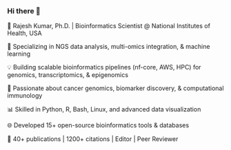 ### Hi there 👋

🚀 Rajesh Kumar, Ph.D. | Bioinformatics Scientist @ National Institutes of Health, USA

🔬 Specializing in NGS data analysis, multi-omics integration, & machine learning

💡 Building scalable bioinformatics pipelines (nf-core, AWS, HPC) for genomics, transcriptomics, & epigenomics

🧬 Passionate about cancer genomics, biomarker discovery, & computational immunology

📊 Skilled in Python, R, Bash, Linux, and advanced data visualization

🌐 Developed 15+ open-source bioinformatics tools & databases

📄 40+ publications | 1200+ citations | Editor | Peer Reviewer
